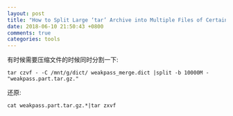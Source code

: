 ```yaml
---
layout: post
title: "How to Split Large ‘tar’ Archive into Multiple Files of Certain Size"
date: 2018-06-10 21:50:43 +0800
comments: true
categories: tools
---
```


有时候需要压缩文件的时候同时分割一下:


```
tar czvf - -C /mnt/g/dict/ weakpass_merge.dict |split -b 10000M - "weakpass.part.tar.gz."

```


还原:


```
cat weakpass.part.tar.gz.*|tar zxvf

```
